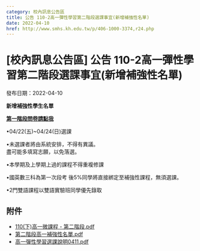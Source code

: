 ```yaml
---
category: 校內訊息公告區
title: 公告 110-2高一彈性學習第二階段選課事宜(新增補強性名單)
date: 2022-04-10
href: http://www.smhs.kh.edu.tw/p/406-1000-3374,r24.php
---
```


# [校內訊息公告區] 公告 110-2高一彈性學習第二階段選課事宜(新增補強性名單)

發布日期：2022-04-10

**新增補強性學生名單**

[**第一階段問卷請點我**](https://docs.google.com/forms/d/1bmXr_W2hy-Szl9foxQyWQkPwcz_NlaLgnur0SgosC9Y/edit)

•04/22(五)~04/24(日)選課

•未選課者將由系統安排，不得有異議。  
盡可能多填寫志願，以免落選。

•本學期及上學期上過的課程不得重複修課

•國英數三科為第一次段考 後5%同學將直接綁定至補強性課程，無須選課。

•2門雙語課程以雙語實驗班同學優先錄取

## 附件

- [110(下)高一微課程 - 第二階段.pdf](https://www.smhs.kh.edu.tw/var/file/0/1000/attach/76/pta_3162_3701980_37715.pdf)
- [第二階段高一補強性名單.pdf](https://www.smhs.kh.edu.tw/var/file/0/1000/attach/76/pta_3163_2093423_37959.pdf)
- [高一彈性學習選課說明0411.pdf](https://www.smhs.kh.edu.tw/var/file/0/1000/attach/76/pta_3236_1081853_34117.pdf)
